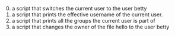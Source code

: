 0. a script that switches the current user to the user betty
1. a script that prints the effective username of the current user.
2. a script that prints all the groups the current user is part of
3. a script that changes the owner of the file hello to the user betty

